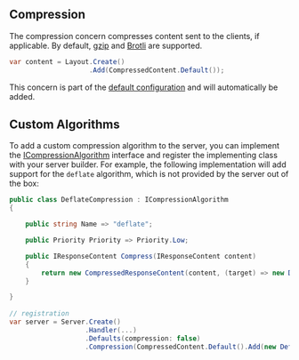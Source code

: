 ﻿## Compression

The compression concern compresses content sent to the clients, if applicable. By default,
[gzip](https://www.gzip.org/) and [Brotli](https://github.com/google/brotli) are supported.

```csharp
var content = Layout.Create()
                    .Add(CompressedContent.Default());
```

This concern is part of the [default configuration](./defaults) and will automatically
be added.

## Custom Algorithms

To add a custom compression algorithm to the server, you can implement the
[ICompressionAlgorithm](https://github.com/Kaliumhexacyanoferrat/GenHTTP/blob/master/API/Infrastructure/ICompressionAlgorithm.cs)
interface and register the implementing class with your server builder. For example,
the following implementation will add support for the `deflate` algorithm, which 
is not provided by the server out of the box:

```csharp
public class DeflateCompression : ICompressionAlgorithm
{

    public string Name => "deflate";

    public Priority Priority => Priority.Low;

    public IResponseContent Compress(IResponseContent content)
    {
        return new CompressedResponseContent(content, (target) => new DeflateStream(target, CompressionLevel.Fastest, false));
    }

}
                        
// registration
var server = Server.Create()
                   .Handler(...)
                   .Defaults(compression: false)
                   .Compression(CompressedContent.Default().Add(new DeflateCompression()));
```